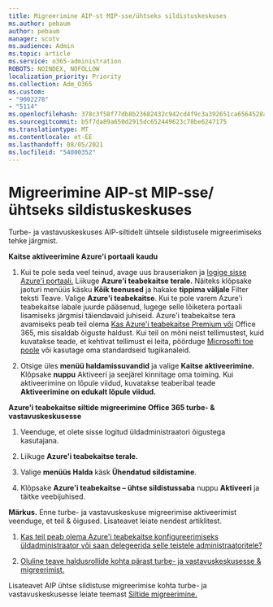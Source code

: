 ```yaml
---
title: Migreerimine AIP-st MIP-sse/ühtseks sildistuskeskuses
ms.author: pebaum
author: pebaum
manager: scotv
ms.audience: Admin
ms.topic: article
ms.service: o365-administration
ROBOTS: NOINDEX, NOFOLLOW
localization_priority: Priority
ms.collection: Adm_O365
ms.custom:
- "9002278"
- "5114"
ms.openlocfilehash: 378c3f58f77db8b23682432c942cd4f9c3a392651ca6564528a635724ad66a25
ms.sourcegitcommit: b5f7da89a650d2915dc652449623c78be6247175
ms.translationtype: MT
ms.contentlocale: et-EE
ms.lasthandoff: 08/05/2021
ms.locfileid: "54000352"
---
```

# <a name="migration-from-aip-to-mipunified-labeling-in-the-compliance-center"></a>Migreerimine AIP-st MIP-sse/ühtseks sildistuskeskuses

Turbe- ja vastavuskeskuses AIP-siltidelt ühtsele sildistusele migreerimiseks tehke järgmist.

**Kaitse aktiveerimine Azure'i portaali kaudu**

1. Kui te pole seda veel teinud, avage uus brauseriaken ja [logige sisse Azure'i portaali.](https://docs.microsoft.com/azure/information-protection/deploy-use/configure-policy#signing-in-to-the-azure-portal) Liikuge **Azure'i teabekaitse terale.** Näiteks klõpsake jaoturi menüüs käsku **Kõik teenused** ja hakake **tippima väljale** Filter teksti Teave. Valige **Azure'i teabekaitse**. Kui te pole varem Azure'i teabekaitse labale [](https://docs.microsoft.com/azure/information-protection/deploy-use/configure-policy#to-access-the-azure-information-protection-blade-for-the-first-time) juurde pääsenud, lugege selle lõiketera portaali lisamiseks järgmisi täiendavaid juhiseid. Azure'i teabekaitse tera avamiseks peab teil olema [Kas Azure'i teabekaitse Premium või](https://www.microsoft.com/cloud-platform/azure-information-protection-pricing) Office 365, mis sisaldab õiguste haldust. Kui teil on mõni neist tellimustest, kuid kuvatakse teade, et kehtivat tellimust ei leita, pöörduge [Microsofti toe poole](https://docs.microsoft.com/azure/information-protection/get-started/information-support#to-contact-microsoft-support) või kasutage oma standardseid tugikanaleid.

2. Otsige üles **menüü haldamissuvandid** ja valige **Kaitse aktiveerimine.** Klõpsake **nuppu** Aktiveeri ja seejärel kinnitage oma toiming. Kui aktiveerimine on lõpule viidud, kuvatakse teaberibal teade **Aktiveerimine on edukalt lõpule viidud.**

**Azure'i teabekaitse siltide migreerimine Office 365 turbe- & vastavuskeskusesse**

1. Veenduge, et olete sisse logitud üldadministraatori õigustega kasutajana.

2. Liikuge **Azure'i teabekaitse terale.**

3. Valige **menüüs Halda** käsk **Ühendatud sildistamine**.

4. Klõpsake **Azure'i teabekaitse – ühtse sildistussaba** nuppu **Aktiveeri** ja täitke veebijuhised.

**Märkus.** Enne turbe- ja vastavuskeskuse migreerimise aktiveerimist veenduge, et teil & õigused. Lisateavet leiate nendest artiklitest.

1. [Kas teil peab olema Azure'i teabekaitse konfigureerimiseks üldadministraator või saan delegeerida selle teistele administraatoritele?](https://docs.microsoft.com/azure/information-protection/faqs#do-you-need-to-be-a-global-admin-to-configure-azure-information-protection-or-can-i-delegate-to-other-administrators)

2. [Oluline teave haldusrollide kohta pärast turbe- ja vastavuskeskusesse & migreerimist.](https://docs.microsoft.com/azure/information-protection/configure-policy-migrate-labels#important-information-about-administrative-roles)

Lisateavet AIP ühtse sildistuse migreerimise kohta turbe- ja vastavuskeskusesse leiate teemast [Siltide migreerimine.](https://docs.microsoft.com/azure/information-protection/configure-policy-migrate-labels)
